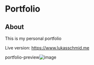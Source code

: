 # Portfolio

## About

This is my personal portfolio

Live version: https://www.lukasschmid.me

portfolio-preview![image](https://user-images.githubusercontent.com/70095024/119463549-27e8ee00-bd42-11eb-98dc-e2af6fe09061.png)
